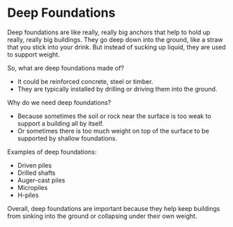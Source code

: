 # Deep Foundations

Deep foundations are like really, really big anchors that help to hold up really, really big buildings. They go deep down into the ground, like a straw that you stick into your drink. But instead of sucking up liquid, they are used to support weight.

So, what are deep foundations made of?

- It could be reinforced concrete, steel or timber.
- They are typically installed by drilling or driving them into the ground.

Why do we need deep foundations?

- Because sometimes the soil or rock near the surface is too weak to support a building all by itself.
- Or sometimes there is too much weight on top of the surface to be supported by shallow foundations.

Examples of deep foundations:

- Driven piles
- Drilled shafts
- Auger-cast piles
- Micropiles
- H-piles

Overall, deep foundations are important because they help keep buildings from sinking into the ground or collapsing under their own weight.
